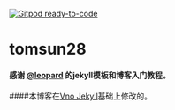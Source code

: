 [![Gitpod ready-to-code](https://img.shields.io/badge/Gitpod-ready--to--code-blue?logo=gitpod)](https://gitpod.io/#https://github.com/tomsun28/tomsun28.github.io)

# tomsun28



#### 感谢   [@leopard](https://github.com/leopardpan) 的jekyll模板和博客入门教程。

####本博客在[Vno Jekyll](https://github.com/onevcat/vno-jekyll)基础上修改的。  